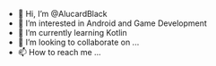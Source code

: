 - 👋 Hi, I’m @AlucardBlack
- 👀 I’m interested in Android and Game Development
- 🌱 I’m currently learning Kotlin
- 💞️ I’m looking to collaborate on ...
- 📫 How to reach me ...

<!---
AlucardBlack/AlucardBlack is a ✨ special ✨ repository because its `README.md` (this file) appears on your GitHub profile.
You can click the Preview link to take a look at your changes.
--->
